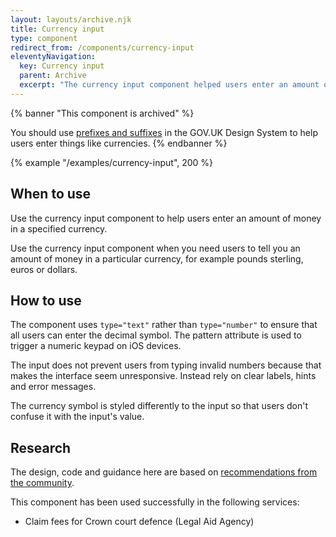 ```yaml
---
layout: layouts/archive.njk
title: Currency input
type: component
redirect_from: /components/currency-input
eleventyNavigation:
  key: Currency input
  parent: Archive
  excerpt: "The currency input component helped users enter an amount of money in a specified currency."
---
```


{% banner "This component is archived" %}

You should use [prefixes and suffixes](https://design-system.service.gov.uk/components/text-input/#prefixes-and-suffixes) in the GOV.UK Design System to help users enter things like currencies.
{% endbanner %}

{% example "/examples/currency-input", 200 %}

## When to use

Use the currency input component to help users enter an amount of money in a specified currency.

Use the currency input component when you need users to tell you an amount of money in a particular currency, for example pounds sterling, euros or dollars.

## How to use

The component uses `type="text"` rather than `type="number"` to ensure that all users can enter the decimal symbol. The pattern attribute is used to trigger a numeric keypad on iOS devices.

The input does not prevent users from typing invalid numbers because that makes the interface seem unresponsive. Instead rely on clear labels, hints and error messages.

The currency symbol is styled differently to the input so that users don't confuse it with the input's value.

## Research

The design, code and guidance here are based on [recommendations from the community](https://github.com/alphagov/govuk-design-system-backlog/issues/68).

This component has been used successfully in the following services:

- Claim fees for Crown court defence (Legal Aid Agency)
